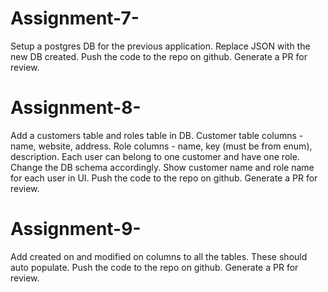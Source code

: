 # Assignment-7-
Setup a postgres DB for the previous application. Replace JSON with the new DB created. Push the code to the repo on github. Generate a PR for review.
# Assignment-8-
Add a customers table and roles table in DB. Customer table columns - name, website, address. Role columns - name, key (must be from enum), description. Each user can belong to one customer and have one role. Change the DB schema accordingly. Show customer name and role name for each user in UI. Push the code to the repo on github. Generate a PR for review.

# Assignment-9-
Add created on and modified on columns to all the tables. These should auto populate. Push the code to the repo on github. Generate a PR for review.
